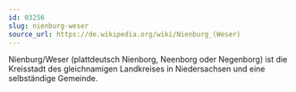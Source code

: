 ```yaml
---
id: 03256
slug: nienburg-weser
source_url: https://de.wikipedia.org/wiki/Nienburg_(Weser)
---
```


Nienburg/Weser (plattdeutsch Nienborg, Neenborg oder Negenborg) ist die Kreisstadt des gleichnamigen Landkreises in Niedersachsen und eine selbständige Gemeinde.
